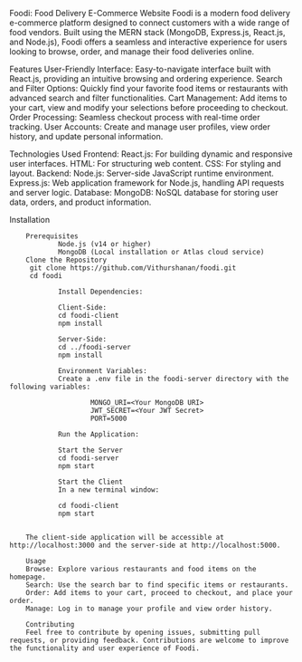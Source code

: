 Foodi: Food Delivery E-Commerce Website
        Foodi is a modern food delivery e-commerce platform designed to connect customers with a 
        wide range of food vendors. Built using the MERN stack (MongoDB, Express.js, React.js, 
        and Node.js), Foodi offers a seamless and interactive experience for users looking to 
        browse, order, and manage their food deliveries online.
        
Features
        	User-Friendly Interface: Easy-to-navigate interface built with React.js, 
                                         providing an intuitive browsing and ordering experience.
        	Search and Filter Options: Quickly find your favorite food items or 
                                         restaurants with advanced search and filter functionalities.
        	Cart Management: Add items to your cart, view and modify your selections 
                                 before proceeding to checkout.
        	Order Processing: Seamless checkout process with real-time order tracking.
        	User Accounts: Create and manage user profiles, view order history, 
                                 and update personal information.
         
Technologies Used
        	Frontend:
        		React.js: For building dynamic and responsive user interfaces.
        		HTML: For structuring web content.
        		CSS: For styling and layout.
        	Backend:
        		Node.js: Server-side JavaScript runtime environment.
        		Express.js: Web application framework for Node.js, handling API requests and server logic.
        	Database:
        		MongoDB: NoSQL database for storing user data, orders, and product information.

Installation

        Prerequisites
                Node.js (v14 or higher)
                MongoDB (Local installation or Atlas cloud service)
        Clone the Repository
         git clone https://github.com/Vithurshanan/foodi.git
         cd foodi
        
                Install Dependencies:
                
                Client-Side:
                cd foodi-client
                npm install
                
                Server-Side:
                cd ../foodi-server
                npm install
                
                Environment Variables:
                Create a .env file in the foodi-server directory with the following variables:
                
                        MONGO_URI=<Your MongoDB URI>
                        JWT_SECRET=<Your JWT Secret>
                        PORT=5000
                
                Run the Application:
                
                Start the Server
                cd foodi-server
                npm start
                
                Start the Client
                In a new terminal window:
                
                cd foodi-client
                npm start
        
        
        The client-side application will be accessible at http://localhost:3000 and the server-side at http://localhost:5000.
        
        Usage
        Browse: Explore various restaurants and food items on the homepage.
        Search: Use the search bar to find specific items or restaurants.
        Order: Add items to your cart, proceed to checkout, and place your order.
        Manage: Log in to manage your profile and view order history.
        
        Contributing
        Feel free to contribute by opening issues, submitting pull requests, or providing feedback. Contributions are welcome to improve the functionality and user experience of Foodi.
        

